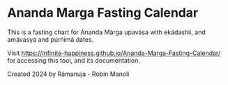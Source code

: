 ﻿# Ananda Marga Fasting Calendar
This is a fasting chart for Ánanda Márga upavása with ekádashii, and amávasyá and púrńimá dates.

Visit <a href="https://infinite-happiness.github.io/Ananda-Marga-Fasting-Calendar/">https://infinite-happiness.github.io/Ananda-Marga-Fasting-Calendar/</a> for accessing this tool, and its documentation.

Created 2024 by Rámanuja - Robin Manoli